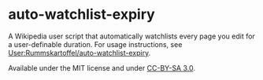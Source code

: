 # auto-watchlist-expiry

A Wikipedia user script that automatically watchlists every page you edit for a user-definable duration. For usage instructions, see [User:Rummskartoffel/auto-watchlist-expiry](https://en.wikipedia.org/wiki/User:Rummskartoffel/auto-watchlist-expiry).

Available under the MIT license and under [CC-BY-SA 3.0](http://creativecommons.org/licenses/by-sa/3.0/).
